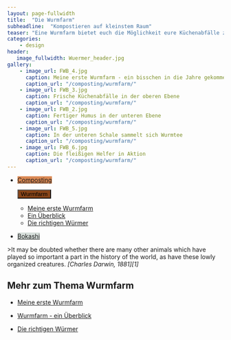 ```yaml
---
layout: page-fullwidth
title:  "Die Wurmfarm"
subheadline:  "Kompostieren auf kleinstem Raum"
teaser: "Eine Wurmfarm bietet euch die Möglichkeit eure Küchenabfälle zu entsorgen und auf kleinstem Raum Biodünger herzustellen. Wir zeigen euch welche Konzepte es gibt, worauf man achten sollte, was in die Wurmbox gehört und was besser draußen bleibt und wie ihr eure Würme sicher durch den Winter bringt."
categories:
    - design
header:
   image_fullwidth: Wuermer_header.jpg
gallery:
    - image_url: FWB_4.jpg
      caption: Meine erste Wurmfarm - ein bisschen in die Jahre gekommen
      caption_url: "/composting/wurmfarm/"
    - image_url: FWB_3.jpg
      caption: Frische Küchenabfälle in der oberen Ebene
      caption_url: "/composting/wurmfarm/"
    - image_url: FWB_2.jpg
      caption: Fertiger Humus in der unteren Ebene
      caption_url: "/composting/wurmfarm/"
    - image_url: FWB_5.jpg
      caption: In der unteren Schale sammelt sich Wurmtee
      caption_url: "/composting/wurmfarm/"
    - image_url: FWB_6.jpg
      caption: Die fleißigen Helfer in Aktion
      caption_url: "/composting/wurmfarm/"
---
```

<div class="button-bar">
 <ul class="button-group radius">
    <li><a href="/composting/" class="button" style="background: rgb(218, 137, 84);">Composting</a></li>
 </ul>
 <ul class="button-group radius">
  <button data-dropdown="drop" aria-controls="drop" aria-expanded="false" class="button dropdown" style="background: rgb(136, 69, 25);">Wurmfarm</button><br>
  <ul id="drop" data-dropdown-content class="f-dropdown" role="menu" aria-hidden="false" tabindex="-1">
            <li><a href="/composting/wurmfarm/Wurmfarm_derAnfang/">Meine erste Wurmfarm</a></li>
            <li><a href="/composting/wurmfarm/ueberblick/">Ein Überblick</a></li>
            <li><a href="/composting/wurmfarm/Wuermer/">Die richtigen Würmer</a></li>
  </ul>
 </ul>
 <ul class="button-group radius">
  <li><a href="/composting/bokashi/" class="button" style="background: rgb(215, 223, 219);">Bokashi</a></li>
 </ul>
</div>
><span class="teaser">It may be doubted whether there are many other animals which have played so important a part in the history of the world, as have these lowly organized creatures.</span> <cite>[Charles Darwin, 1881][1]</cite>

## Mehr zum Thema Wurmfarm
* [Meine erste Wurmfarm][5]
* [Wurmfarm - ein Überblick][3]
* [Die richtigen Würmer][6]


  [1]: https://de.wikipedia.org/wiki/Charles_Darwin
  [2]: https://www.australiangeographic.com.au/topics/science-environment/2011/04/worlds-hottest-chilli-grown-by-aussies-1
  [3]: /composting/wurmfarm/ueberblick/
  [4]: /plants/posts/chili/
  [5]: /composting/wurmfarm/Wurmfarm_derAnfang
  [6]: /composting/wurmfarm/Wuermer